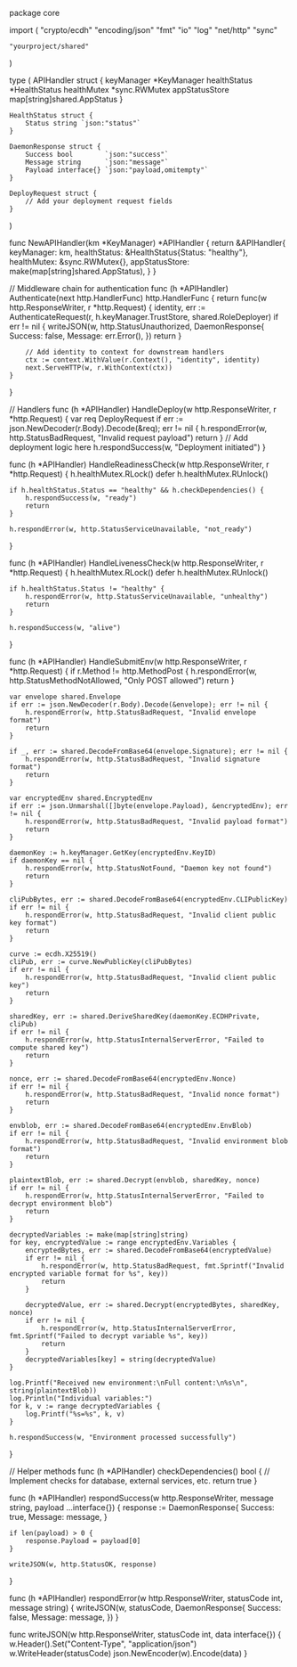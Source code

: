 package core

import (
	"crypto/ecdh"
	"encoding/json"
	"fmt"
	"io"
	"log"
	"net/http"
	"sync"

	"yourproject/shared"
)

type (
	APIHandler struct {
		keyManager   *KeyManager
		healthStatus *HealthStatus
		healthMutex  *sync.RWMutex
		appStatusStore map[string]shared.AppStatus
	}

	HealthStatus struct {
		Status string `json:"status"`
	}

	DaemonResponse struct {
		Success bool        `json:"success"`
		Message string      `json:"message"`
		Payload interface{} `json:"payload,omitempty"`
	}

	DeployRequest struct {
		// Add your deployment request fields
	}
)

func NewAPIHandler(km *KeyManager) *APIHandler {
	return &APIHandler{
		keyManager:    km,
		healthStatus:  &HealthStatus{Status: "healthy"},
		healthMutex:   &sync.RWMutex{},
		appStatusStore: make(map[string]shared.AppStatus),
	}
}

// Middleware chain for authentication
func (h *APIHandler) Authenticate(next http.HandlerFunc) http.HandlerFunc {
	return func(w http.ResponseWriter, r *http.Request) {
		identity, err := AuthenticateRequest(r, h.keyManager.TrustStore, shared.RoleDeployer)
		if err != nil {
			writeJSON(w, http.StatusUnauthorized, DaemonResponse{
				Success: false,
				Message: err.Error(),
			})
			return
		}

		// Add identity to context for downstream handlers
		ctx := context.WithValue(r.Context(), "identity", identity)
		next.ServeHTTP(w, r.WithContext(ctx))
	}
}

// Handlers
func (h *APIHandler) HandleDeploy(w http.ResponseWriter, r *http.Request) {
	var req DeployRequest
	if err := json.NewDecoder(r.Body).Decode(&req); err != nil {
		h.respondError(w, http.StatusBadRequest, "Invalid request payload")
		return
	}
	// Add deployment logic here
	h.respondSuccess(w, "Deployment initiated")
}

func (h *APIHandler) HandleReadinessCheck(w http.ResponseWriter, r *http.Request) {
	h.healthMutex.RLock()
	defer h.healthMutex.RUnlock()

	if h.healthStatus.Status == "healthy" && h.checkDependencies() {
		h.respondSuccess(w, "ready")
		return
	}

	h.respondError(w, http.StatusServiceUnavailable, "not_ready")
}

func (h *APIHandler) HandleLivenessCheck(w http.ResponseWriter, r *http.Request) {
	h.healthMutex.RLock()
	defer h.healthMutex.RUnlock()

	if h.healthStatus.Status != "healthy" {
		h.respondError(w, http.StatusServiceUnavailable, "unhealthy")
		return
	}

	h.respondSuccess(w, "alive")
}

func (h *APIHandler) HandleSubmitEnv(w http.ResponseWriter, r *http.Request) {
	if r.Method != http.MethodPost {
		h.respondError(w, http.StatusMethodNotAllowed, "Only POST allowed")
		return
	}

	var envelope shared.Envelope
	if err := json.NewDecoder(r.Body).Decode(&envelope); err != nil {
		h.respondError(w, http.StatusBadRequest, "Invalid envelope format")
		return
	}

	if _, err := shared.DecodeFromBase64(envelope.Signature); err != nil {
		h.respondError(w, http.StatusBadRequest, "Invalid signature format")
		return
	}

	var encryptedEnv shared.EncryptedEnv
	if err := json.Unmarshal([]byte(envelope.Payload), &encryptedEnv); err != nil {
		h.respondError(w, http.StatusBadRequest, "Invalid payload format")
		return
	}

	daemonKey := h.keyManager.GetKey(encryptedEnv.KeyID)
	if daemonKey == nil {
		h.respondError(w, http.StatusNotFound, "Daemon key not found")
		return
	}

	cliPubBytes, err := shared.DecodeFromBase64(encryptedEnv.CLIPublicKey)
	if err != nil {
		h.respondError(w, http.StatusBadRequest, "Invalid client public key format")
		return
	}

	curve := ecdh.X25519()
	cliPub, err := curve.NewPublicKey(cliPubBytes)
	if err != nil {
		h.respondError(w, http.StatusBadRequest, "Invalid client public key")
		return
	}

	sharedKey, err := shared.DeriveSharedKey(daemonKey.ECDHPrivate, cliPub)
	if err != nil {
		h.respondError(w, http.StatusInternalServerError, "Failed to compute shared key")
		return
	}

	nonce, err := shared.DecodeFromBase64(encryptedEnv.Nonce)
	if err != nil {
		h.respondError(w, http.StatusBadRequest, "Invalid nonce format")
		return
	}

	envblob, err := shared.DecodeFromBase64(encryptedEnv.EnvBlob)
	if err != nil {
		h.respondError(w, http.StatusBadRequest, "Invalid environment blob format")
		return
	}

	plaintextBlob, err := shared.Decrypt(envblob, sharedKey, nonce)
	if err != nil {
		h.respondError(w, http.StatusInternalServerError, "Failed to decrypt environment blob")
		return
	}

	decryptedVariables := make(map[string]string)
	for key, encryptedValue := range encryptedEnv.Variables {
		encryptedBytes, err := shared.DecodeFromBase64(encryptedValue)
		if err != nil {
			h.respondError(w, http.StatusBadRequest, fmt.Sprintf("Invalid encrypted variable format for %s", key))
			return
		}

		decryptedValue, err := shared.Decrypt(encryptedBytes, sharedKey, nonce)
		if err != nil {
			h.respondError(w, http.StatusInternalServerError, fmt.Sprintf("Failed to decrypt variable %s", key))
			return
		}
		decryptedVariables[key] = string(decryptedValue)
	}

	log.Printf("Received new environment:\nFull content:\n%s\n", string(plaintextBlob))
	log.Println("Individual variables:")
	for k, v := range decryptedVariables {
		log.Printf("%s=%s", k, v)
	}

	h.respondSuccess(w, "Environment processed successfully")
}

// Helper methods
func (h *APIHandler) checkDependencies() bool {
	// Implement checks for database, external services, etc.
	return true
}

func (h *APIHandler) respondSuccess(w http.ResponseWriter, message string, payload ...interface{}) {
	response := DaemonResponse{
		Success: true,
		Message: message,
	}
	
	if len(payload) > 0 {
		response.Payload = payload[0]
	}
	
	writeJSON(w, http.StatusOK, response)
}

func (h *APIHandler) respondError(w http.ResponseWriter, statusCode int, message string) {
	writeJSON(w, statusCode, DaemonResponse{
		Success: false,
		Message: message,
	})
}

func writeJSON(w http.ResponseWriter, statusCode int, data interface{}) {
	w.Header().Set("Content-Type", "application/json")
	w.WriteHeader(statusCode)
	json.NewEncoder(w).Encode(data)
}
